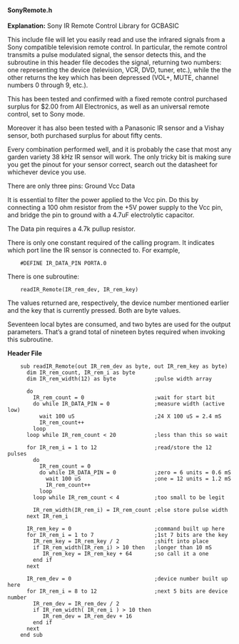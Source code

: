 <div class="section">

<div class="titlepage">

<div>

<div>

#### <span id="sonyremote_h"></span>SonyRemote.h

</div>

</div>

</div>

<span class="strong">**Explanation:**</span> Sony IR Remote Control
Library for GCBASIC

This include file will let you easily read and use the infrared signals
from a Sony compatible television remote control. In particular, the
remote control transmits a pulse modulated signal, the sensor detects
this, and the subroutine in this header file decodes the signal,
returning two numbers: one representing the device (television, VCR,
DVD, tuner, etc.), while the the other returns the key which has been
depressed (VOL+, MUTE, channel numbers 0 through 9, etc.).

This has been tested and confirmed with a fixed remote control purchased
surplus for $2.00 from All Electronics, as well as an universal remote
control, set to Sony mode.

Moreover it has also been tested with a Panasonic IR sensor and a Vishay
sensor, both purchased surplus for about fifty cents.

Every combination performed well, and it is probably the case that most
any garden variety 38 kHz IR sensor will work. The only tricky bit is
making sure you get the pinout for your sensor correct, search out the
datasheet for whichever device you use.

There are only three pins: Ground Vcc Data

It is essential to filter the power applied to the Vcc pin. Do this by
connecting a 100 ohm resistor from the +5V power supply to the Vcc pin,
and bridge the pin to ground with a 4.7uF electrolytic capacitor.

The Data pin requires a 4.7k pullup resistor.

There is only one constant required of the calling program. It indicates
which port line the IR sensor is connected to. For example,

``` screen
    #DEFINE IR_DATA_PIN PORTA.0
```

There is one subroutine:

``` screen
    readIR_Remote(IR_rem_dev, IR_rem_key)
```

The values returned are, respectively, the device number mentioned
earlier and the key that is currently pressed. Both are byte values.

Seventeen local bytes are consumed, and two bytes are used for the
output parameters. That’s a grand total of nineteen bytes required when
invoking this subroutine.

<span class="strong">**Header File**</span>

``` screen
    sub readIR_Remote(out IR_rem_dev as byte, out IR_rem_key as byte)
      dim IR_rem_count, IR_rem_i as byte
      dim IR_rem_width(12) as byte            ;pulse width array

      do
        IR_rem_count = 0                      ;wait for start bit
        do while IR_DATA_PIN = 0              ;measure width (active low)
          wait 100 uS                         ;24 X 100 uS = 2.4 mS
          IR_rem_count++
        loop
      loop while IR_rem_count < 20            ;less than this so wait

      for IR_rem_i = 1 to 12                  ;read/store the 12 pulses
        do
          IR_rem_count = 0
          do while IR_DATA_PIN = 0            ;zero = 6 units = 0.6 mS
            wait 100 uS                       ;one = 12 units = 1.2 mS
            IR_rem_count++
          loop
        loop while IR_rem_count < 4           ;too small to be legit

        IR_rem_width(IR_rem_i) = IR_rem_count ;else store pulse width
      next IR_rem_i

      IR_rem_key = 0                          ;command built up here
      for IR_rem_i = 1 to 7                   ;1st 7 bits are the key
        IR_rem_key = IR_rem_key / 2           ;shift into place
        if IR_rem_width(IR_rem_i) > 10 then   ;longer than 10 mS
           IR_rem_key = IR_rem_key + 64       ;so call it a one
        end if
      next

      IR_rem_dev = 0                          ;device number built up here
      for IR_rem_i = 8 to 12                  ;next 5 bits are device number
        IR_rem_dev = IR_rem_dev / 2
        if IR_rem_width( IR_rem_i ) > 10 then
           IR_rem_dev = IR_rem_dev + 16
        end if
      next
    end sub
```

</div>
